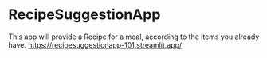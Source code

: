 # RecipeSuggestionApp

This app will provide a Recipe for a meal, according to the items you already have.
https://recipesuggestionapp-101.streamlit.app/
